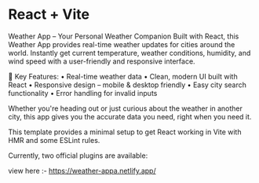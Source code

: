 # React + Vite


Weather App – Your Personal Weather Companion
Built with React, this Weather App provides real-time weather updates for cities around the world. Instantly get current temperature, weather conditions, humidity, and wind speed with a user-friendly and responsive interface.

🔹 Key Features:
• Real-time weather data
• Clean, modern UI built with React
• Responsive design – mobile & desktop friendly
• Easy city search functionality
• Error handling for invalid inputs

Whether you're heading out or just curious about the weather in another city, this app gives you the accurate data you need, right when you need it.

This template provides a minimal setup to get React working in Vite with HMR and some ESLint rules.

Currently, two official plugins are available:

view here :- https://weather-appa.netlify.app/

